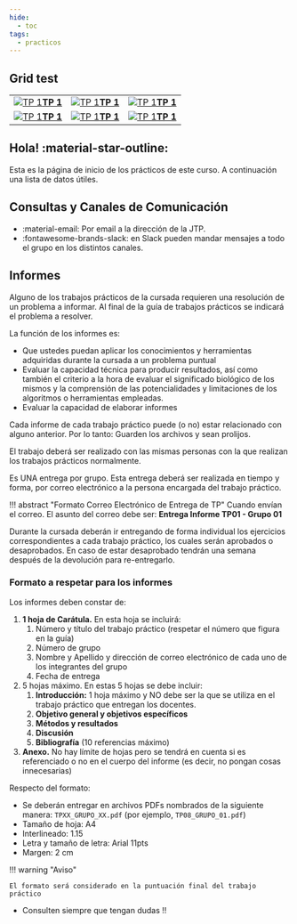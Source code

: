 ```yaml
---
hide:
  - toc
tags:
  - practicos
---
```


## Grid test

<table>
  <tr>
    <td style="text-align:center"><a href="../1-Trabajo-Practico-Uno"><img src="../img/tp_1.jpg" alt="TP 1"></a><a href="../1-Trabajo-Practico-Uno"><b>TP 1</b></a></td>
    <td style="text-align:center"><a href="../1-Trabajo-Practico-Uno"><img src="../img/tp_1.jpg" alt="TP 1"></a><a href="../1-Trabajo-Practico-Uno"><b>TP 1</b></a></td>
    <td style="text-align:center"><a href="../1-Trabajo-Practico-Uno"><img src="../img/tp_1.jpg" alt="TP 1"></a><a href="../1-Trabajo-Practico-Uno"><b>TP 1</b></a></td>
  </tr>
  <tr>
    <td style="text-align:center"><a href="../1-Trabajo-Practico-Uno"><img src="../img/tp_1.jpg" alt="TP 1"></a><a href="../1-Trabajo-Practico-Uno"><b>TP 1</b></a></td>
    <td style="text-align:center"><a href="../1-Trabajo-Practico-Uno"><img src="../img/tp_1.jpg" alt="TP 1"></a><a href="../1-Trabajo-Practico-Uno"><b>TP 1</b></a></td>
    <td style="text-align:center"><a href="../1-Trabajo-Practico-Uno"><img src="../img/tp_1.jpg" alt="TP 1"></a><a href="../1-Trabajo-Practico-Uno"><b>TP 1</b></a></td>
  </tr>
</table>

## Hola! :material-star-outline:

Esta es la página de inicio de los prácticos de este curso. A continuación una lista de datos útiles.

## Consultas y Canales de Comunicación 

 * :material-email: Por email a la dirección de la JTP.
 * :fontawesome-brands-slack: en Slack pueden mandar mensajes a todo el grupo en los distintos canales.

## Informes

Alguno de los trabajos prácticos de la cursada requieren una resolución de un problema a informar. Al final de la guía de trabajos prácticos se indicará el problema a resolver.

La función de los informes es:

* Que ustedes puedan aplicar los conocimientos y herramientas adquiridas durante la cursada a un problema puntual
* Evaluar la capacidad técnica para producir resultados, así como también el criterio a la hora de evaluar el significado biológico de los mismos y la comprensión de las potencialidades y limitaciones de los algoritmos o herramientas empleadas.
* Evaluar la capacidad de elaborar informes

Cada informe de cada trabajo práctico puede (o no) estar relacionado con alguno anterior. Por lo tanto: Guarden los archivos y sean prolijos.

El trabajo deberá ser realizado con las mismas personas con la que realizan los trabajos prácticos normalmente. 

Es UNA entrega por grupo. Esta entrega deberá ser realizada en tiempo y forma, por correo electrónico a la persona encargada del trabajo práctico.

!!! abstract "Formato Correo Electrónico de Entrega de TP"
    Cuando envían el correo. El asunto del correo debe ser:
    **Entrega Informe TP01 - Grupo 01**

Durante la cursada deberán ir entregando de forma individual los ejercicios correspondientes a cada trabajo práctico, los cuales serán aprobados o desaprobados. En caso de estar desaprobado tendrán una semana después de la devolución para re-entregarlo.


### Formato a respetar para los informes

Los informes deben constar de:

1. **1 hoja de Carátula.** En esta hoja se incluirá:
    1. Número y título del trabajo práctico (respetar el número que figura en la guía)
    2. Número de grupo
    3. Nombre y Apellido y dirección de correo electrónico de cada uno de los integrantes del grupo
    4. Fecha de entrega
2. 5 hojas máximo. En estas 5 hojas se debe incluir:
    1. **Introducción:** 1 hoja máximo y NO debe ser la que se utiliza en el trabajo práctico que entregan los docentes.
    2. **Objetivo general y objetivos específicos**
    3. **Métodos y resultados**
    4. **Discusión**
    5. **Bibliografía** (10 referencias máximo)
3. **Anexo.** No hay límite de hojas pero se tendrá en cuenta si es referenciado o no en el cuerpo del informe (es decir, no pongan cosas innecesarias)

Respecto del formato:

* Se deberán entregar en archivos PDFs nombrados de la siguiente manera: `TPXX_GRUPO_XX.pdf` (por ejemplo, `TP08_GRUPO_01.pdf`)
* Tamaño de hoja: A4
* Interlineado: 1.15
* Letra y tamaño de letra: Arial 11pts
* Margen: 2 cm

!!! warning "Aviso"

    El formato será considerado en la puntuación final del trabajo práctico


* Consulten siempre que tengan dudas !!
